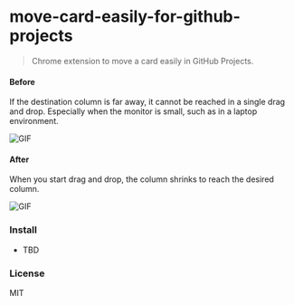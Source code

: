 # move-card-easily-for-github-projects

>Chrome extension to move a card easily in GitHub Projects.

#### Before

If the destination column is far away, it cannot be reached in a single drag and drop. Especially when the monitor is small, such as in a laptop environment.

![GIF](./assets/before.gif)

#### After

When you start drag and drop, the column shrinks to reach the desired column.

![GIF](./assets/after.gif)

### Install

- TBD

### License

MIT

[link-cws]: https://chrome.google.com/webstore/detail/github-story-points/fdhfdpafombnahpjjjcfopmehfofbdko "Version published on Chrome Web Store"
